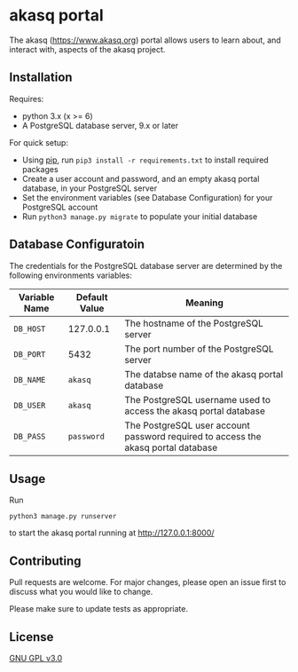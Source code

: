 # akasq portal

The akasq (https://www.akasq.org) portal allows users to learn about, and interact with, aspects of the akasq project.

## Installation

Requires:
- python 3.x (x >= 6)
- A PostgreSQL database server, 9.x or later

For quick setup:
- Using [pip](https://pip.pypa.io/en/stable/), run `pip3 install -r requirements.txt` to install required packages
- Create a user account and password, and an empty akasq portal database, in your PostgreSQL server
- Set the environment variables (see Database Configuration) for your PostgreSQL account
- Run `python3 manage.py migrate` to populate your initial database

## Database Configuratoin

The credentials for the PostgreSQL database server are determined by the following environments variables:

| Variable Name | Default Value  | Meaning  |
|---|---|---|
| `DB_HOST` | 127.0.0.1 | The hostname of the PostgreSQL server |
| `DB_PORT` | 5432 | The port number of the PostgreSQL server  |
| `DB_NAME` | `akasq` | The databse name of the akasq portal database |
| `DB_USER` | `akasq` | The PostgreSQL username used to access the akasq portal database |
| `DB_PASS` | `password` | The PostgreSQL user account password required to access the akasq portal database |

## Usage

Run

```
python3 manage.py runserver
```

to start the akasq portal running at http://127.0.0.1:8000/

## Contributing
Pull requests are welcome. For major changes, please open an issue first to discuss what you would like to change.

Please make sure to update tests as appropriate.

## License
[GNU GPL v3.0](https://choosealicense.com/licenses/gpl-3.0/)
